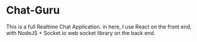 # Chat-Guru
This is  a full Realtime Chat Application. in here, I use  React on the front end, with NodeJS + Socket.io web socket library on the back end. 
